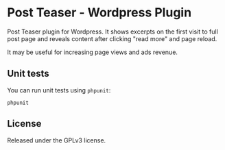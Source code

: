 # Post Teaser - Wordpress Plugin

Post Teaser plugin for Wordpress. It shows excerpts on the first visit to full post page and reveals content after clicking "read more" and page reload.

It may be useful for increasing page views and ads revenue.

## Unit tests

You can run unit tests using `phpunit`:

```
phpunit
```

## License

Released under the GPLv3 license.
